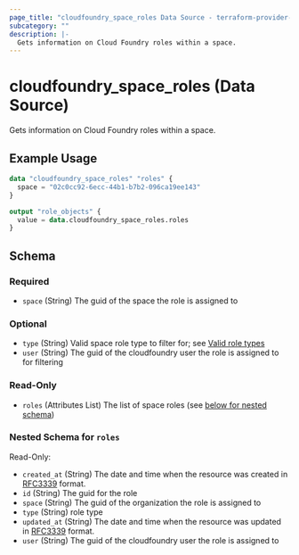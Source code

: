 ```yaml
---
page_title: "cloudfoundry_space_roles Data Source - terraform-provider-cloudfoundry"
subcategory: ""
description: |-
  Gets information on Cloud Foundry roles within a space.
---
```


# cloudfoundry_space_roles (Data Source)

Gets information on Cloud Foundry roles within a space.

## Example Usage

```terraform
data "cloudfoundry_space_roles" "roles" {
  space = "02c0cc92-6ecc-44b1-b7b2-096ca19ee143"
}

output "role_objects" {
  value = data.cloudfoundry_space_roles.roles
}
```

<!-- schema generated by tfplugindocs -->
## Schema

### Required

- `space` (String) The guid of the space the role is assigned to

### Optional

- `type` (String) Valid space role type to filter for; see [Valid role types](https://v3-apidocs.cloudfoundry.org/version/3.154.0/index.html#valid-role-types)
- `user` (String) The guid of the cloudfoundry user the role is assigned to for filtering

### Read-Only

- `roles` (Attributes List) The list of space roles (see [below for nested schema](#nestedatt--roles))

<a id="nestedatt--roles"></a>
### Nested Schema for `roles`

Read-Only:

- `created_at` (String) The date and time when the resource was created in [RFC3339](https://www.ietf.org/rfc/rfc3339.txt) format.
- `id` (String) The guid for the role
- `space` (String) The guid of the organization the role is assigned to
- `type` (String) role type
- `updated_at` (String) The date and time when the resource was updated in [RFC3339](https://www.ietf.org/rfc/rfc3339.txt) format.
- `user` (String) The guid of the cloudfoundry user the role is assigned to